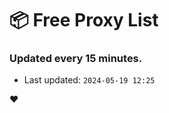 # :package: Free Proxy List
### Updated every 15 minutes.

- Last updated: `2024-05-19 12:25`

:heart:
